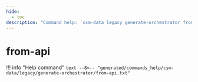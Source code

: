 ```yaml
---
hide:
  - toc
description: "Command help: `csm-data legacy generate-orchestrator from-api`"
---
```

# from-api

!!! info "Help command"
    ```text
    --8<-- "generated/commands_help/csm-data/legacy/generate-orchestrator/from-api.txt"
    ```

